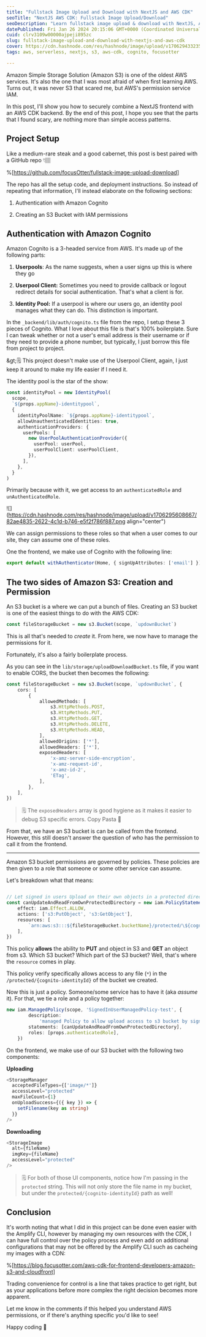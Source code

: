```yaml
---
title: "Fullstack Image Upload and Download with NextJS and AWS CDK"
seoTitle: "NextJS AWS CDK: Fullstack Image Upload/Download"
seoDescription: "Learn fullstack image upload & download with NextJS, AWS CDK, and secure S3 storage - step-by-step code walkthrough."
datePublished: Fri Jan 26 2024 20:15:06 GMT+0000 (Coordinated Universal Time)
cuid: clrv3109w00000ajpeji895zc
slug: fullstack-image-upload-and-download-with-nextjs-and-aws-cdk
cover: https://cdn.hashnode.com/res/hashnode/image/upload/v1706294332352/ca52b5e7-15f1-4f4e-8867-671198a89889.png
tags: aws, serverless, nextjs, s3, aws-cdk, cognito, focusotter

---
```


Amazon Simple Storage Solution (Amazon S3) is one of the oldest AWS services. It's also the one that I was most afraid of when first learning AWS. Turns out, it was never S3 that scared me, but AWS's permission service IAM.

In this post, I'll show you how to securely combine a NextJS frontend with an AWS CDK backend. By the end of this post, I hope you see that the parts that I found scary, are nothing more than simple access patterns.

## Project Setup

Like a medium-rare steak and a good cabernet, this post is best paired with a GitHub repo 👇🏽

%[https://github.com/focusOtter/fullstack-image-upload-download] 

The repo has all the setup code, and deployment instructions. So instead of repeating that information, I'll instead elaborate on the following sections:

1. Authentication with Amazon Cognito
    
2. Creating an S3 Bucket with IAM permissions
    

## Authentication with Amazon Cognito

Amazon Cognito is a 3-headed service from AWS. It's made up of the following parts:

1. **Userpools**: As the name suggests, when a user signs up this is where they go
    
2. **Userpool Client:** Sometimes you need to provide callback or logout redirect details for social authentication. That's what a client is for.
    
3. **Identity Pool:** If a userpool is where our users go, an identity pool manages what they can do. This distinction is important.
    

In the `_backend/lib/auth/cognito.ts` file from the repo, I setup these 3 pieces of Cognito. What I love about this file is that's 100% boilerplate. Sure I can tweak whether or not a user's email address is their username or if they need to provide a phone number, but typically, I just borrow this file from project to project.

\&gt;🗒️ This project doesn't make use of the Userpool Client, again, I just keep it around to make my life easier if I need it.

The identity pool is the star of the show:

```typescript
const identityPool = new IdentityPool(
  scope,
  `${props.appName}-identitypool`,
  {
    identityPoolName: `${props.appName}-identitypool`,
    allowUnauthenticatedIdentities: true,
    authenticationProviders: {
      userPools: [
        new UserPoolAuthenticationProvider({
          userPool: userPool,
          userPoolClient: userPoolClient,
        }),
      ],
    },
  }
)
```

Primarily because with it, we get access to an `authenticatedRole` and `unAuthenticatedRole`.

![](https://cdn.hashnode.com/res/hashnode/image/upload/v1706295608667/82ae4835-2622-4c1d-b746-e5f2f786f887.png align="center")

We can assign permissions to these roles so that when a user comes to our site, they can assume one of these roles.

One the frontend, we make use of Cognito with the following line:

```typescript
export default withAuthenticator(Home, { signUpAttributes: ['email'] })
```

## The two sides of Amazon S3: Creation and Permission

An S3 bucket is a where we can put a bunch of files. Creating an S3 bucket is one of the easiest things to do with the AWS CDK:

```typescript
const fileStorageBucket = new s3.Bucket(scope, `updownBucket`)
```

This is all that's needed to *create* it. From here, we now have to manage the permissions for it.

Fortunately, it's also a fairly boilerplate process.

As you can see in the `lib/storage/uploadDownloadBucket.ts` file, if you want to enable CORS, the bucket then becomes the following:

```typescript
const fileStorageBucket = new s3.Bucket(scope, `updownBucket`, {
	cors: [
		{
			allowedMethods: [
				s3.HttpMethods.POST,
				s3.HttpMethods.PUT,
				s3.HttpMethods.GET,
				s3.HttpMethods.DELETE,
				s3.HttpMethods.HEAD,
			],
			allowedOrigins: ['*'],
			allowedHeaders: ['*'],
			exposedHeaders: [
				'x-amz-server-side-encryption',
				'x-amz-request-id',
				'x-amz-id-2',
				'ETag',
			],
		},
	],
})
```

> 🗒️ The `exposedHeaders` array is good hygiene as it makes it easier to debug S3 specific errors. Copy Pasta 🍝

From that, we have an S3 bucket is can be called from the frontend. However, this still doesn't answer the question of *who* has the permission to call it from the frontend.

---

Amazon S3 bucket permissions are governed by policies. These policies are then given to a role that someone or some other service can assume.

Let's breakdown what that means:

```typescript

// Let signed in users Upload on their own objects in a protected directory
const canUpdateAndReadFromOwnProtectedDirectory = new iam.PolicyStatement({
    effect: iam.Effect.ALLOW,
	actions: ['s3:PutObject', 's3:GetObject'],
	resources: [
		`arn:aws:s3:::${fileStorageBucket.bucketName}/protected/\${cognito-identity.amazonaws.com:sub}/*`,
	],
})
```

This policy **allows** the ability to **PUT** and object in S3 and **GET** an object from s3. Which S3 bucket? Which part of the S3 bucket? Well, that's where the `resource` comes in play.

This policy verify specifically allows access to any file (`*`) in the `/protected/{cognito-identityId}` of the bucket we created.

Now this is just a policy. Someone/some service has to have it (aka *assume* it). For that, we tie a role and a policy together:

```typescript
new iam.ManagedPolicy(scope, 'SignedInUserManagedPolicy-test', {
		description:
			'managed Policy to allow upload access to s3 bucket by signed in users.',
		statements: [canUpdateAndReadFromOwnProtectedDirectory],
		roles: [props.authenticatedRole],
	})
```

On the frontend, we make use of our S3 bucket with the following two components:

**Uploading**

```typescript
<StorageManager
  acceptedFileTypes={['image/*']}
  accessLevel="protected"
  maxFileCount={1}
  onUploadSuccess={({ key }) => {
    setFilename(key as string)
  }}
/>
```

**Downloading**

```typescript
<StorageImage
  alt={fileName}
  imgKey={fileName}
  accessLevel="protected"
/>
```

> 🗒️ For both of those UI components, notice how I'm passing in the `protected` string. This will not only store the file name in my bucket, but under the `protected/{cognito-identityId}` path as well!

## Conclusion

It's worth noting that what I did in this project can be done even easier with the Amplify CLI, however by managing my own resources with the CDK, I can have full control over the policy process and even add on additional configurations that may not be offered by the Amplify CLI such as cacheing my images with a CDN:

%[https://blog.focusotter.com/aws-cdk-for-frontend-developers-amazon-s3-and-cloudfront] 

Trading convenience for control is a line that takes practice to get right, but as your applications before more complex the right decision becomes more apparent.

Let me know in the comments if this helped you understand AWS permissions, or if there's anything specific you'd like to see!

Happy coding 🦦
